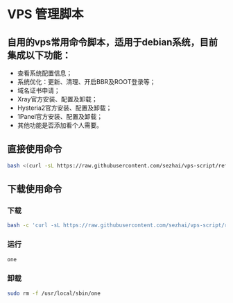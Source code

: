 #  VPS 管理脚本

## 自用的vps常用命令脚本，适用于debian系统，目前集成以下功能：

- 查看系统配置信息；
- 系统优化：更新、清理、开启BBR及ROOT登录等；
- 域名证书申请；
- Xray官方安装、配置及卸载；
- Hysteria2官方安装、配置及卸载；
- 1Panel官方安装、配置及卸载；
- 其他功能是否添加看个人需要。

## 直接使用命令

```Bash
bash <(curl -sL https://raw.githubusercontent.com/sezhai/vps-script/refs/heads/main/one.sh)
```

## 下载使用命令

### 下载
```Bash
bash -c 'curl -sL https://raw.githubusercontent.com/sezhai/vps-script/refs/heads/main/one.sh -o /usr/local/sbin/one && chmod +x /usr/local/sbin/one && /usr/local/sbin/one'
```
### 运行
```Bash
one
```
### 卸载
```Bash
sudo rm -f /usr/local/sbin/one
```






